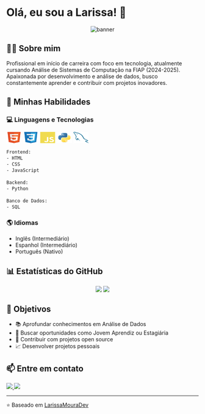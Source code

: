 # Olá, eu sou a Larissa! 👋

<div align="center">
  <img src="/api/placeholder/400/200" alt="banner" />
</div>

## 👩‍💻 Sobre mim

Profissional em início de carreira com foco em tecnologia, atualmente cursando Análise de Sistemas de Computação na FIAP (2024-2025). Apaixonada por desenvolvimento e análise de dados, busco constantemente aprender e contribuir com projetos inovadores.

## 🚀 Minhas Habilidades

### 💻 Linguagens e Tecnologias
<div style="display: inline_block">
  <img align="center" alt="HTML" height="30" width="40" src="https://raw.githubusercontent.com/devicons/devicon/master/icons/html5/html5-original.svg">
  <img align="center" alt="CSS" height="30" width="40" src="https://raw.githubusercontent.com/devicons/devicon/master/icons/css3/css3-original.svg">
  <img align="center" alt="JavaScript" height="30" width="40" src="https://raw.githubusercontent.com/devicons/devicon/master/icons/javascript/javascript-plain.svg">
  <img align="center" alt="Python" height="30" width="40" src="https://raw.githubusercontent.com/devicons/devicon/master/icons/python/python-original.svg">
  <img align="center" alt="SQL" height="30" width="40" src="https://raw.githubusercontent.com/devicons/devicon/master/icons/mysql/mysql-original.svg">
</div>

```text
Frontend:
- HTML
- CSS
- JavaScript

Backend:
- Python

Banco de Dados:
- SQL
```

### 🌎 Idiomas
- Inglês (Intermediário)
- Espanhol (Intermediário)
- Português (Nativo)

## 📊 Estatísticas do GitHub

<div align="center">
  <img height="180em" src="https://github-readme-stats.vercel.app/api?username=LarissaMouraDev&show_icons=true&theme=dracula&include_all_commits=true&count_private=true"/>
  <img height="180em" src="https://github-readme-stats.vercel.app/api/top-langs/?username=LarissaMouraDev&layout=compact&langs_count=7&theme=dracula"/>
</div>

## 🎯 Objetivos

- 📚 Aprofundar conhecimentos em Análise de Dados
- 💼 Buscar oportunidades como Jovem Aprendiz ou Estagiária
- 🌱 Contribuir com projetos open source
- 📈 Desenvolver projetos pessoais

## 📫 Entre em contato

<div>
  <a href="mailto:larissadefreitasmouraa@gmail.com.br">
    <img src="https://img.shields.io/badge/-Gmail-%23333?style=for-the-badge&logo=gmail&logoColor=white" target="_blank">
  </a>
  <a href="https://www.linkedin.com/in/larissa-moura-2015a3285" target="_blank">
    <img src="https://img.shields.io/badge/-LinkedIn-%230077B5?style=for-the-badge&logo=linkedin&logoColor=white" target="_blank">
  </a>
</div>

---
⭐️ Baseado em [LarissaMouraDev](https://github.com/LarissaMouraDev)
